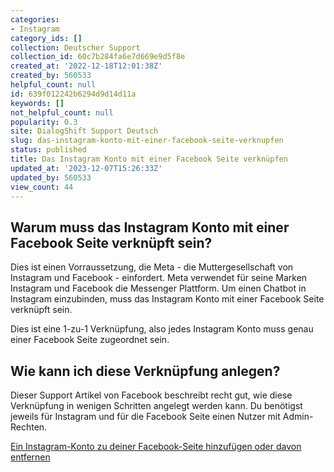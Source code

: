 ```yaml
---
categories:
- Instagram
category_ids: []
collection: Deutscher Support
collection_id: 60c7b284fa6e7d669e9d5f8e
created_at: '2022-12-18T12:01:38Z'
created_by: 560533
helpful_count: null
id: 639f012242b6294d9d14d11a
keywords: []
not_helpful_count: null
popularity: 0.3
site: DialogShift Support Deutsch
slug: das-instagram-konto-mit-einer-facebook-seite-verknupfen
status: published
title: Das Instagram Konto mit einer Facebook Seite verknüpfen
updated_at: '2023-12-07T15:26:33Z'
updated_by: 560533
view_count: 44
---
```


## Warum muss das Instagram Konto mit einer Facebook Seite verknüpft sein?

Dies ist einen Vorraussetzung, die Meta - die Muttergesellschaft von Instagram und Facebook - einfordert. Meta verwendet für seine Marken Instagram und Facebook die Messenger Plattform. Um einen Chatbot in Instagram einzubinden, muss das Instagram Konto mit einer Facebook Seite verknüpft sein. 

Dies ist eine 1-zu-1 Verknüpfung, also jedes Instagram Konto muss genau einer Facebook Seite zugeordnet sein. 

## Wie kann ich diese Verknüpfung anlegen?

Dieser Support Artikel von Facebook beschreibt recht gut, wie diese Verknüpfung in wenigen Schritten angelegt werden kann. Du benötigst jeweils für Instagram und für die Facebook Seite einen Nutzer mit Admin-Rechten.

[Ein Instagram-Konto zu deiner Facebook-Seite hinzufügen oder davon entfernen](<https://www.facebook.com/business/help/898752960195806>)